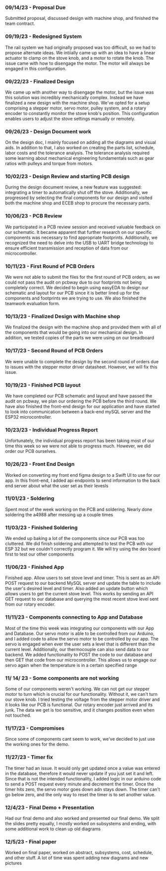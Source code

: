 <h3>09/14/23 - Proposal Due</h3>
Submitted proposal, discussed design with machine shop, and finished the team contract. 

<h3>09/19/23 - Redesigned System</h3>
The rail system we had originally proposed was too difficult, so we had to propose alternate ideas. We intiially came up with an idea to have a linear actuator
to clamp on the stove knob, and a motor to rotate the knob. The issue came with how to disengage the motor. The motor will always be engaged in this configuration.

<h3>09/22/23 - Finalized Design</h3>
We came up with another way to disengage the motor, but the issue was this solution was incredibly mechanically complex. Instead
we have finalized a new design with the machine shop. We've opted for a setup comprising a stepper motor, servo motor, pulley system, 
and a rotary encoder to constantly monitor the stove knob's position. This configuration enables users to adjust the stove settings manually or remotely.

<h3>09/26/23 - Design Document work</h3>
On the design doc, I mainly focused on adding all the diagrams and visual aids. In addition to that, I also worked on creating the parts list, schedule, labor costs
and the tolerance analysis. The tolerance analysis required some learning about mechanical engineering fundamentals such as gear ratios with pulleys and torque from 
motors.

<h3>10/02/23 - Design Review and starting PCB design</h3>
During the design document review, a new feature was suggested: integrating a timer to automatically shut off the stove.
Additionally, we progressed by selecting the final components for our design and visited both the machine shop and ECEB shop to procure the necessary parts.

<h3>10/06/23 - PCB Review</h3>
We participated in a PCB review session and received valuable feedback on our schematic. It became apparent that further research on our specific components was necessary to find appropriate footprints.
Additionally, we recognized the need to delve into the USB to UART bridge technology to ensure efficient transmission and reception of data from our microcontroller.

<h3>10/11/23 - First Round of PCB Orders</h3>
We were not able to submit the files for the first round of PCB orders, as we could not pass the audit on pcbway due to our footprints
not being completely correct. We decided to begin using easyEDA to design our schematic and layout for our PCB since it is better lined up
for the components and footprints we are trying to use. We also finished the teamwork evaluation form.

<h3>10/13/23 - Finalized Design with Machine shop</h3>
We finalized the design with the machine shop and provided them with all of the components that would be going into our mechanical design. In addition, we tested copies of the parts we were using on our
breadboard

<h3>10/17/23 - Second Round of PCB Orders</h3>
We were unable to complete the design by the second round of orders due to issues with the stepper motor driver datasheet. However, we will fix this issue.

<h3>10/19/23 - Finished PCB layout</h3>
We have completed our PCB schematic and layout and have passed the audit on pcbway, we plan our ordering the PCB before the third round.
We have also finished the front-end design for our application and have started to look into communication between a back-end mySQL server
and the ESP32 microcontroller.

<h3>10/23/23 - Individual Progress Report </h3>
Unfortunately, the individual progress report has been taking most of our time this week so we were not able to progress much. However, we did order our PCB ourselves.

<h3>10/26/23 - Front End Design </h3>
Worked on converting my front end figma design to a Swift UI to use for our app. In this front-end, I added api endpoints to send information to the back end server about what the user
set as their levesls


<h3>11/01/23 - Soldering </h3>
Spent most of the week working on the PCB and soldering. Nearly done soldering the a4988 after messing up a couple times

<h3>11/03/23 - Finished Soldering </h3>
We ended up baking a lot of the components since our PCB was too cluttered. We did finish soldering and attempted to test the PCB with our ESP 32 but we couldn't correctly program it. We will try using the dev board first to test our other components

<h3>11/06/23 - Finished App </h3>
Finished app. Allow users to set stove level and timer. This is sent as an API POST request to our backend MySQL server and update the table to include the user's desired level and timer. Also added an update button which allows users to get the current stove level. This works by sending an API GET request to our database and querying the most recent stove level sent from our rotary encoder.

<h3> 11/11/23 - Components connecting to App and Database</h3>
Most of the time this week was integrating our components with our App and Database. Our servo motor is able to be controlled from our Arduino, and I added code to allow the servo motor to be controlled 
by our app. The servo is engaged when ever the user sets a level that is different than the current level. Additionally, our thermocouple can also send data to our backend. We added functionality to POST the code to our database and then GET that code from our microcontroller. This allows us to engage our servo again when the temperature is in a certain specified range

<h3> 11/ 14/ 23 - Some components are not working</h3>
Some of our components weren't working. We can not get our stepper motor to turn which is crucial for our functionality. Without it, we can't turn our stove knob. I tried testing the voltage from the stepper motor driver and it looks like our PCB is functional. Our rotary encoder just arrived and its junk. The data we get is too sensitive, and it changes position even when not touched.

<h3> 11/17/23 - Compromises </h3>
Since some of components cant seem to work, we've decided to just use the working ones for the demo.

<h3> 11/27/23 - Timer fix </h3>
The timer had an issue. It would only get updated once a value was entered in the database, therefore it would never update if you just set it and left. Since that is not the intended functionality, I added logic in our arduino code to send a POST request every minute and decrement the timer. Once the timer hits zero, the servo motor goes down adn stays down. The timer can't go below zero, and the only way to reset the timer is to set another value.

<h3> 12/4/23 - Final Demo + Presentation </h3>
Had our final demo and also worked and presented our final demo. We split the slides pretty equally, I mostly worked on subsystems and ending, with some additional work to clean up old diagrams

<h3> 12/5/23 - Final paper</h3>
Worked on final paper, worked on abstract, subsystems, cost, schedule, and other stuff. A lot of time was spent adding new diagrams and new pictures
